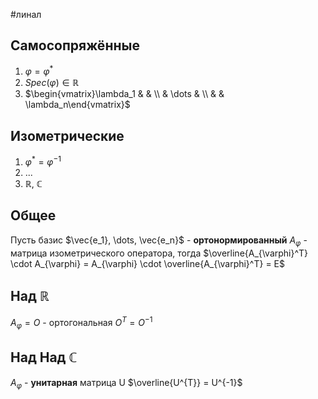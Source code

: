 #линал 
## Самосопряжённые
1. $\varphi = \varphi^*$
2. $Spec (\varphi) \in \mathbb{R}$
3. $\begin{vmatrix}\lambda_1 &  &  \\ & \dots &  \\ &  & \lambda_n\end{vmatrix}$
## Изометрические
1. $\varphi ^* = \varphi^{-1}$
2. ...
3. $\mathbb{R}, \ \mathbb{C}$

## Общее
Пусть базис $\vec{e_1}, \dots, \vec{e_n}$ - **ортонормированный**
$A_{\varphi}$ - матрица изометрического оператора, тогда
$\overline{A_{\varphi}^T} \cdot A_{\varphi} = A_{\varphi} \cdot \overline{A_{\varphi}^T} = E$

## Над $\mathbb{R}$
 $A_{\varphi} = O$ - ортогональная
$O^{T} = O^{-1}$
## Над Над $\mathbb{C}$
$A_{\varphi}$ - **унитарная** матрица U
$\overline{U^{T}} = U^{-1}$